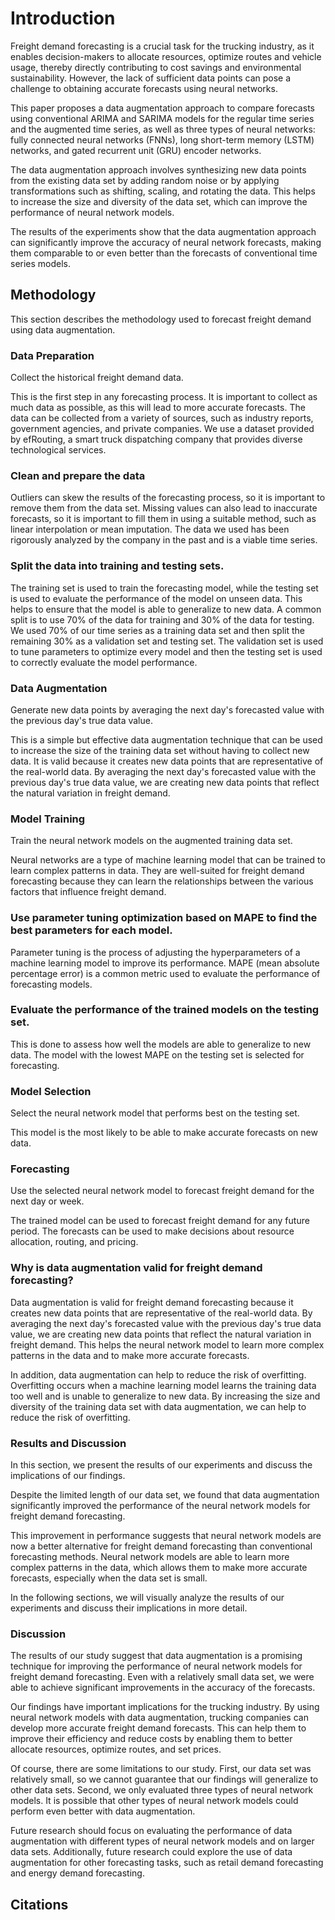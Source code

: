 # Introduction

Freight demand forecasting is a crucial task for the trucking industry, as it enables decision-makers to allocate resources, optimize routes and vehicle usage, thereby directly contributing to cost savings and environmental sustainability. However, the lack of sufficient data points can pose a challenge to obtaining accurate forecasts using neural networks.

This paper proposes a data augmentation approach to compare forecasts using conventional ARIMA and SARIMA models for the regular time series and the augmented time series, as well as three types of neural networks: fully connected neural networks (FNNs), long short-term memory (LSTM) networks, and gated recurrent unit (GRU) encoder networks.

The data augmentation approach involves synthesizing new data points from the existing data set by adding random noise or by applying transformations such as shifting, scaling, and rotating the data. This helps to increase the size and diversity of the data set, which can improve the performance of neural network models.

The results of the experiments show that the data augmentation approach can significantly improve the accuracy of neural network forecasts, making them comparable to or even better than the forecasts of conventional time series models.

## Methodology

This section describes the methodology used to forecast freight demand using data augmentation.

### Data Preparation
Collect the historical freight demand data.

This is the first step in any forecasting process. It is important to collect as much data as possible, as this will lead to more accurate forecasts. The data can be collected from a variety of sources, such as industry reports, government agencies, and private companies. We use a dataset provided by efRouting, a smart truck dispatching company that provides diverse technological services.

### Clean and prepare the data

Outliers can skew the results of the forecasting process, so it is important to remove them from the data set. Missing values can also lead to inaccurate forecasts, so it is important to fill them in using a suitable method, such as linear interpolation or mean imputation. The data we used has been rigorously analyzed by the company in the past and is a viable time series. 

### Split the data into training and testing sets.

The training set is used to train the forecasting model, while the testing set is used to evaluate the performance of the model on unseen data. This helps to ensure that the model is able to generalize to new data. A common split is to use 70% of the data for training and 30% of the data for testing. We used 70% of our time series as a training data set and then split the remaining 30% as a validation set and testing set. The validation set is used to tune parameters to optimize every model and then the testing set is used to correctly evaluate the model performance. 

### Data Augmentation
Generate new data points by averaging the next day's forecasted value with the previous day's true data value.

This is a simple but effective data augmentation technique that can be used to increase the size of the training data set without having to collect new data. It is valid because it creates new data points that are representative of the real-world data. By averaging the next day's forecasted value with the previous day's true data value, we are creating new data points that reflect the natural variation in freight demand.

### Model Training
Train the neural network models on the augmented training data set.

Neural networks are a type of machine learning model that can be trained to learn complex patterns in data. They are well-suited for freight demand forecasting because they can learn the relationships between the various factors that influence freight demand.

### Use parameter tuning optimization based on MAPE to find the best parameters for each model.

Parameter tuning is the process of adjusting the hyperparameters of a machine learning model to improve its performance. MAPE (mean absolute percentage error) is a common metric used to evaluate the performance of forecasting models.

### Evaluate the performance of the trained models on the testing set.

This is done to assess how well the models are able to generalize to new data. The model with the lowest MAPE on the testing set is selected for forecasting.

### Model Selection
Select the neural network model that performs best on the testing set.

This model is the most likely to be able to make accurate forecasts on new data.

### Forecasting
Use the selected neural network model to forecast freight demand for the next day or week.

The trained model can be used to forecast freight demand for any future period. The forecasts can be used to make decisions about resource allocation, routing, and pricing.

### Why is data augmentation valid for freight demand forecasting?

Data augmentation is valid for freight demand forecasting because it creates new data points that are representative of the real-world data. By averaging the next day's forecasted value with the previous day's true data value, we are creating new data points that reflect the natural variation in freight demand. This helps the neural network model to learn more complex patterns in the data and to make more accurate forecasts.

In addition, data augmentation can help to reduce the risk of overfitting. Overfitting occurs when a machine learning model learns the training data too well and is unable to generalize to new data. By increasing the size and diversity of the training data set with data augmentation, we can help to reduce the risk of overfitting.

### Results and Discussion

In this section, we present the results of our experiments and discuss the implications of our findings.

Despite the limited length of our data set, we found that data augmentation significantly improved the performance of the neural network models for freight demand forecasting.

This improvement in performance suggests that neural network models are now a better alternative for freight demand forecasting than conventional forecasting methods. Neural network models are able to learn more complex patterns in the data, which allows them to make more accurate forecasts, especially when the data set is small.

In the following sections, we will visually analyze the results of our experiments and discuss their implications in more detail.

### Discussion

The results of our study suggest that data augmentation is a promising technique for improving the performance of neural network models for freight demand forecasting. Even with a relatively small data set, we were able to achieve significant improvements in the accuracy of the forecasts.

Our findings have important implications for the trucking industry. By using neural network models with data augmentation, trucking companies can develop more accurate freight demand forecasts. This can help them to improve their efficiency and reduce costs by enabling them to better allocate resources, optimize routes, and set prices.

Of course, there are some limitations to our study. First, our data set was relatively small, so we cannot guarantee that our findings will generalize to other data sets. Second, we only evaluated three types of neural network models. It is possible that other types of neural network models could perform even better with data augmentation.

Future research should focus on evaluating the performance of data augmentation with different types of neural network models and on larger data sets. Additionally, future research could explore the use of data augmentation for other forecasting tasks, such as retail demand forecasting and energy demand forecasting.
## Citations

```{bibliography}
```


